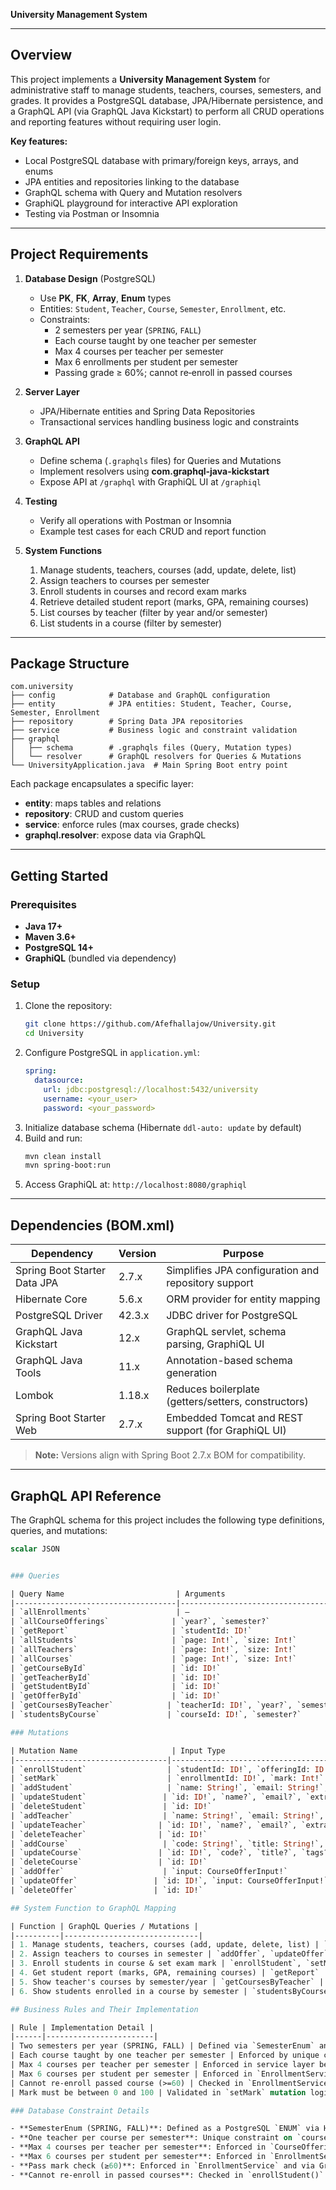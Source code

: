 **University Management System**

---

## Overview

This project implements a **University Management System** for administrative staff to manage students, teachers, courses, semesters, and grades. It provides a PostgreSQL database, JPA/Hibernate persistence, and a GraphQL API (via GraphQL Java Kickstart) to perform all CRUD operations and reporting features without requiring user login.

**Key features:**
- Local PostgreSQL database with primary/foreign keys, arrays, and enums
- JPA entities and repositories linking to the database
- GraphQL schema with Query and Mutation resolvers
- GraphiQL playground for interactive API exploration
- Testing via Postman or Insomnia

---

## Project Requirements

1. **Database Design** (PostgreSQL)
   - Use **PK**, **FK**, **Array**, **Enum** types
   - Entities: `Student`, `Teacher`, `Course`, `Semester`, `Enrollment`, etc.
   - Constraints:
     - 2 semesters per year (`SPRING`, `FALL`)
     - Each course taught by one teacher per semester
     - Max 4 courses per teacher per semester
     - Max 6 enrollments per student per semester
     - Passing grade ≥ 60%; cannot re‐enroll in passed courses

2. **Server Layer**
   - JPA/Hibernate entities and Spring Data Repositories
   - Transactional services handling business logic and constraints

3. **GraphQL API**
   - Define schema (`.graphqls` files) for Queries and Mutations
   - Implement resolvers using **com.graphql-java-kickstart**
   - Expose API at `/graphql` with GraphiQL UI at `/graphiql`

4. **Testing**
   - Verify all operations with Postman or Insomnia
   - Example test cases for each CRUD and report function

5. **System Functions**
   1. Manage students, teachers, courses (add, update, delete, list)
   2. Assign teachers to courses per semester
   3. Enroll students in courses and record exam marks
   4. Retrieve detailed student report (marks, GPA, remaining courses)
   5. List courses by teacher (filter by year and/or semester)
   6. List students in a course (filter by semester)

---

## Package Structure

```
com.university
├── config            # Database and GraphQL configuration
├── entity            # JPA entities: Student, Teacher, Course, Semester, Enrollment
├── repository        # Spring Data JPA repositories
├── service           # Business logic and constraint validation
├── graphql
│   ├── schema        # .graphqls files (Query, Mutation types)
│   └── resolver      # GraphQL resolvers for Queries & Mutations
└── UniversityApplication.java  # Main Spring Boot entry point
```

Each package encapsulates a specific layer:
- **entity**: maps tables and relations
- **repository**: CRUD and custom queries
- **service**: enforce rules (max courses, grade checks)
- **graphql.resolver**: expose data via GraphQL

---

## Getting Started

### Prerequisites
- **Java 17+**
- **Maven 3.6+**
- **PostgreSQL 14+**
- **GraphiQL** (bundled via dependency)

### Setup
1. Clone the repository:
   ```bash
   git clone https://github.com/Afefhallajow/University.git
   cd University
   ```
2. Configure PostgreSQL in `application.yml`:
   ```yaml
   spring:
     datasource:
       url: jdbc:postgresql://localhost:5432/university
       username: <your_user>
       password: <your_password>
   ```
3. Initialize database schema (Hibernate `ddl-auto: update` by default)
4. Build and run:
   ```bash
   mvn clean install
   mvn spring-boot:run
   ```
5. Access GraphiQL at: `http://localhost:8080/graphiql`

---

## Dependencies (BOM.xml)

| Dependency                                 | Version | Purpose                                                                 |
|--------------------------------------------|---------|-------------------------------------------------------------------------|
| Spring Boot Starter Data JPA                | 2.7.x   | Simplifies JPA configuration and repository support                     |
| Hibernate Core                              | 5.6.x   | ORM provider for entity mapping                                         |
| PostgreSQL Driver                           | 42.3.x  | JDBC driver for PostgreSQL                                              |
| GraphQL Java Kickstart                      | 12.x    | GraphQL servlet, schema parsing, GraphiQL UI                            |
| GraphQL Java Tools                          | 11.x    | Annotation-based schema generation                                      |
| Lombok                                     | 1.18.x  | Reduces boilerplate (getters/setters, constructors)                     |
| Spring Boot Starter Web                      | 2.7.x   | Embedded Tomcat and REST support (for GraphiQL UI)                      |

> **Note:** Versions align with Spring Boot 2.7.x BOM for compatibility.

---

## GraphQL API Reference

The GraphQL schema for this project includes the following type definitions, queries, and mutations:

```graphql
scalar JSON


### Queries

| Query Name                         | Arguments                                       | Description                                               |
|------------------------------------|--------------------------------------------------|-----------------------------------------------------------|
| `allEnrollments`                   | —                                                | List all enrollment records                              |
| `allCourseOfferings`              | `year?`, `semester?`                            | List course offerings, optionally filtered by term       |
| `getReport`                       | `studentId: ID!`                                 | Get detailed report: marks, GPA, remaining courses        |
| `allStudents`                     | `page: Int!`, `size: Int!`                       | Paginated list of students                               |
| `allTeachers`                     | `page: Int!`, `size: Int!`                       | Paginated list of teachers                               |
| `allCourses`                      | `page: Int!`, `size: Int!`                       | Paginated list of courses                                |
| `getCourseById`                   | `id: ID!`                                        | Retrieve a specific course                               |
| `getTeacherById`                  | `id: ID!`                                        | Retrieve a specific teacher                              |
| `getStudentById`                  | `id: ID!`                                        | Retrieve a specific student                              |
| `getOfferById`                    | `id: ID!`                                        | Retrieve a specific course offering                      |
| `getCoursesByTeacher`            | `teacherId: ID!`, `year?`, `semester?`           | Courses taught by a teacher                              |
| `studentsByCourse`               | `courseId: ID!`, `semester?`                     | Students enrolled in a course                            |

### Mutations

| Mutation Name                     | Input Type                                      | Description                                                           |
|----------------------------------|--------------------------------------------------|-----------------------------------------------------------------------|
| `enrollStudent`                  | `studentId: ID!`, `offeringId: ID!`              | Enroll a student in a course offering                                |
| `setMark`                        | `enrollmentId: ID!`, `mark: Int!`                | Record exam mark (must be ≥ 0 and ≤ 100; pass ≥ 60)                  |
| `addStudent`                     | `name: String!`, `email: String!`, `extra: JSON` | Create a new student                                                 |
| `updateStudent`                 | `id: ID!`, `name?`, `email?`, `extra?`           | Modify existing student                                              |
| `deleteStudent`                 | `id: ID!`                                        | Remove a student                                                     |
| `addTeacher`                    | `name: String!`, `email: String!`, `extra: JSON` | Create a new teacher                                                 |
| `updateTeacher`                | `id: ID!`, `name?`, `email?`, `extra?`           | Modify existing teacher                                              |
| `deleteTeacher`                | `id: ID!`                                        | Remove a teacher                                                     |
| `addCourse`                     | `code: String!`, `title: String!`, `tags?`, `metadata?` | Create a new course                                       |
| `updateCourse`                 | `id: ID!`, `code?`, `title?`, `tags?`, `metadata?` | Modify a course                                                |
| `deleteCourse`                 | `id: ID!`                                        | Remove a course                                                     |
| `addOffer`                      | `input: CourseOfferInput!`                      | Assign teacher to course offering                                    |
| `updateOffer`                 | `id: ID!`, `input: CourseOfferInput!`            | Modify course offering assignment                                    |
| `deleteOffer`                 | `id: ID!`                                        | Remove a course offering                                             |

## System Function to GraphQL Mapping

| Function | GraphQL Queries / Mutations |
|----------|------------------------------|
| 1. Manage students, teachers, courses (add, update, delete, list) | `addStudent`, `updateStudent`, `deleteStudent`, `allStudents`, `getStudentById`<br>`addTeacher`, `updateTeacher`, `deleteTeacher`, `allTeachers`, `getTeacherById`<br>`addCourse`, `updateCourse`, `deleteCourse`, `allCourses`, `getCourseById` |
| 2. Assign teachers to courses in semester | `addOffer`, `updateOffer`, `deleteOffer`, `allCourseOfferings`, `getOfferById` |
| 3. Enroll students in course & set exam mark | `enrollStudent`, `setMark`, `allEnrollments` |
| 4. Get student report (marks, GPA, remaining courses) | `getReport` |
| 5. Show teacher's courses by semester/year | `getCoursesByTeacher` |
| 6. Show students enrolled in a course by semester | `studentsByCourse` |

## Business Rules and Their Implementation

| Rule | Implementation Detail |
|------|------------------------|
| Two semesters per year (SPRING, FALL) | Defined via `SemesterEnum` and stored in the DB using PostgreSQL ENUMs. |
| Each course taught by one teacher per semester | Enforced by unique constraint on `course_id`, `semester`, and `year` in `CourseOffering`. |
| Max 4 courses per teacher per semester | Enforced in service layer before calling repository save in `CourseOfferingService`. |
| Max 6 courses per student per semester | Enforced in `EnrollmentService.enrollStudent` by counting student’s current enrollments in the given semester. |
| Cannot re-enroll passed course (>=60) | Checked in `EnrollmentService` before allowing new enrollment. |
| Mark must be between 0 and 100 | Validated in `setMark` mutation logic, with passing threshold of 60. |

### Database Constraint Details

- **SemesterEnum (SPRING, FALL)**: Defined as a PostgreSQL `ENUM` via Hibernate’s `@Enumerated(EnumType.STRING)` on `CourseOffering.semester`.
- **One teacher per course per semester**: Unique constraint on `course_id, semester, year` in `CourseOffering` table.
- **Max 4 courses per teacher per semester**: Enforced in `CourseOfferingService`.
- **Max 6 courses per student per semester**: Enforced in `EnrollmentService`.
- **Pass mark check (≥60)**: Enforced in `EnrollmentService` and via GraphQL input validation in `setMark()` resolver.
- **Cannot re-enroll in passed courses**: Checked in `enrollStudent()` before creating a new `Enrollment`.

